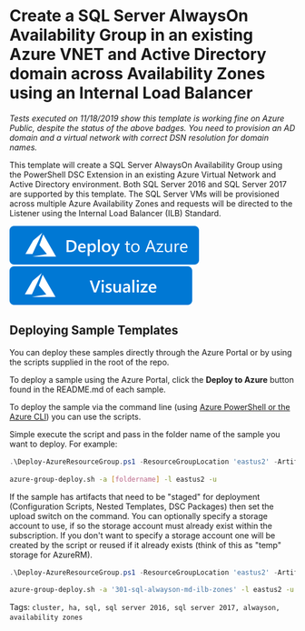 # Create a SQL Server AlwaysOn Availability Group in an existing Azure VNET and Active Directory domain across Availability Zones using an Internal Load Balancer

*Tests executed on 11/18/2019 show this template is working fine on Azure Public, despite the status of the above badges. You need to provision an AD domain and a virtual network with correct DSN resolution for domain names.*

This template will create a SQL Server AlwaysOn Availability Group using the PowerShell DSC Extension in an existing Azure Virtual Network and Active Directory environment. Both SQL Server 2016 and SQL Server 2017 are supported by this template. The SQL Server VMs will be provisioned across multiple Azure Availability Zones and requests will be directed to the Listener using the Internal Load Balancer (ILB) Standard.

[![Deploy To Azure](https://raw.githubusercontent.com/Azure/azure-quickstart-templates/master/1-CONTRIBUTION-GUIDE/images/deploytoazure.svg?sanitize=true)](https://portal.azure.com/#create/Microsoft.Template/uri/https%3A%2F%2Fraw.githubusercontent.com%2FAaronSaikovski%2Faz-sql-alwayson-md-ilb-zones%2Fmain%2Fazuredeploy.json)  [![Visualize](https://raw.githubusercontent.com/Azure/azure-quickstart-templates/master/1-CONTRIBUTION-GUIDE/images/visualizebutton.svg?sanitize=true)](http://armviz.io/#/?load=https%3A%2F%2Fraw.githubusercontent.com%2FAzure%2Fazure-quickstart-templates%2Fmaster%2F301-sql-alwayson-md-ilb-zones%2Fazuredeploy.json)

## Deploying Sample Templates

You can deploy these samples directly through the Azure Portal or by using the scripts supplied in the root of the repo.

To deploy a sample using the Azure Portal, click the **Deploy to Azure** button found in the README.md of each sample.

To deploy the sample via the command line (using [Azure PowerShell or the Azure CLI](https://azure.microsoft.com/en-us/downloads/)) you can use the scripts.

Simple execute the script and pass in the folder name of the sample you want to deploy.  For example:

```PowerShell
.\Deploy-AzureResourceGroup.ps1 -ResourceGroupLocation 'eastus2' -ArtifactsStagingDirectory '[foldername]'
```
```bash
azure-group-deploy.sh -a [foldername] -l eastus2 -u
```
If the sample has artifacts that need to be "staged" for deployment (Configuration Scripts, Nested Templates, DSC Packages) then set the upload switch on the command.
You can optionally specify a storage account to use, if so the storage account must already exist within the subscription.  If you don't want to specify a storage account
one will be created by the script or reused if it already exists (think of this as "temp" storage for AzureRM).

```PowerShell
.\Deploy-AzureResourceGroup.ps1 -ResourceGroupLocation 'eastus2' -ArtifactsStagingDirectory '301-sql-alwayson-md-ilb-zones' -UploadArtifacts 
```
```bash
azure-group-deploy.sh -a '301-sql-alwayson-md-ilb-zones' -l eastus2 -u
```
Tags: ``cluster, ha, sql, sql server 2016, sql server 2017, alwayson, availability zones``


